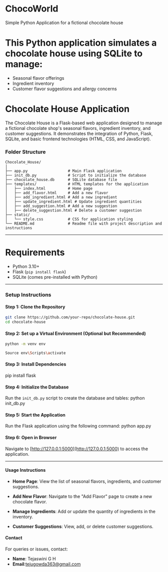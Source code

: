 # ChocoWorld
Simple Python Application for a fictional chocolate house

# This Python application simulates a chocolate house using SQLite to manage:
- Seasonal flavor offerings
- Ingredient inventory
- Customer flavor suggestions and allergy concerns

# Chocolate House Application

The Chocolate House is a Flask-based web application designed to manage a fictional chocolate shop's seasonal flavors, ingredient inventory, and customer suggestions. It demonstrates the integration of Python, Flask, SQLite, and basic frontend technologies (HTML, CSS, and JavaScript).


### Folder Structure
```
Chocolate_House/
│
├── app.py                  # Main Flask application
├── init_db.py              # Script to initialize the database
├── chocolate_house.db      # SQLite database file
├── templates/              # HTML templates for the application
│   ├── index.html          # Home page
│   ├── add_flavor.html     # Add a new flavor
│   ├── add_ingredient.html # Add a new ingredient
│   ├── update_ingredient.html # Update ingredient quantities
│   ├── add_suggestion.html # Add a new suggestion
│   ├── delete_suggestion.html # Delete a customer suggestion
├── static/
│   └── style.css           # CSS for application styling
└── README.md               # Readme file with project description and instructions
```

---

# Requirements
- Python 3.10+
- Flask (`pip install flask`)
- SQLite (comes pre-installed with Python)

---

### **Setup Instructions**

#### Step 1: Clone the Repository
```bash
git clone https://github.com/your-repo/chocolate-house.git
cd chocolate-house
```

#### Step 2: Set up a Virtual Environment (Optional but Recommended)
```bash
python -m venv env

Source env\Scripts\activate    
```

#### Step 3: Install Dependencies
pip install flask


#### Step 4: Initialize the Database
Run the `init_db.py` script to create the database and tables:
python init_db.py


#### Step 5: Start the Application
Run the Flask application using the following command:
python app.py

#### Step 6: Open in Browser
Navigate to [http://127.0.0.1:5000](http://127.0.0.1:5000) to access the application.

---

#### **Usage Instructions**
- **Home Page**:
  View the list of seasonal flavors, ingredients, and customer suggestions.
  
- **Add New Flavor**:
  Navigate to the "Add Flavor" page to create a new chocolate flavor.
  
- **Manage Ingredients**:
  Add or update the quantity of ingredients in the inventory.

- **Customer Suggestions**:
  View, add, or delete customer suggestions.


#### Contact
For queries or issues, contact:  
- **Name**: Tejaswini G H  
- **Email**:tejugowda363@gmail.com  

